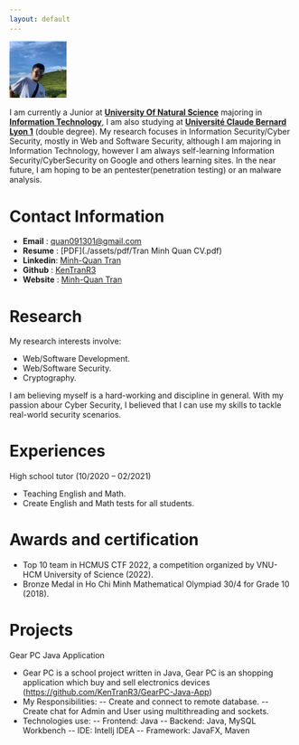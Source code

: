 ```yaml
---
layout: default
---
```


<img src="./assets/images/avatar.jpeg"  width="20%" height="20%">


I am currently a Junior at [**University Of Natural Science**](https://www.hcmus.edu.vn/) majoring in [**Information Technology**](https://www.fit.hcmus.edu.vn/), I am also studying at [**Université Claude Bernard Lyon 1**](https://www.univ-lyon1.fr/en) (double degree).
My research focuses in Information Security/Cyber Security, mostly in Web and Software Security, although I am majoring in Information Technology, however I am always self-learning Information Security/CyberSecurity on Google and others learning sites.
In the near future, I am hoping to be an pentester(penetration testing) or an malware analysis.

# Contact Information
* **Email**   : quan091301@gmail.com
* **Resume**  : [PDF](./assets/pdf/Tran Minh Quan CV.pdf)
* **Linkedin**: [Minh-Quan Tran](https://www.linkedin.com/in/quantran1309/)
* **Github**  : [KenTranR3](https://github.com/KenTranR3)
* **Website**  : [Minh-Quan Tran](https://KenTranR3.github.io/)

# Research
My research interests involve:

* Web/Software Development.
* Web/Software Security.
* Cryptography.

I am believing myself is a hard-working and discipline in general. With my passion abour Cyber Security, I believed that I can use my skills to tackle real-world security scenarios.

# Experiences
High school tutor (10/2020 – 02/2021)
* Teaching English and Math.
* Create English and Math tests for all students.

# Awards and certification
* Top 10 team in HCMUS CTF 2022, a competition organized by VNU-HCM University of Science (2022).
* Bronze Medal in Ho Chi Minh Mathematical Olympiad 30/4 for Grade 10 (2018).

# Projects
Gear PC Java Application
* Gear PC is a school project written in Java, Gear PC is an shopping application which buy and sell electronics devices (https://github.com/KenTranR3/GearPC-Java-App)
* My Responsibilities: 
-- Create and connect to remote database.
-- Create chat for Admin and User using multithreading and sockets.
* Technologies use: 
-- Frontend: Java
-- Backend: Java, MySQL Workbench
-- IDE: Intellj IDEA
-- Framework: JavaFX, Maven
